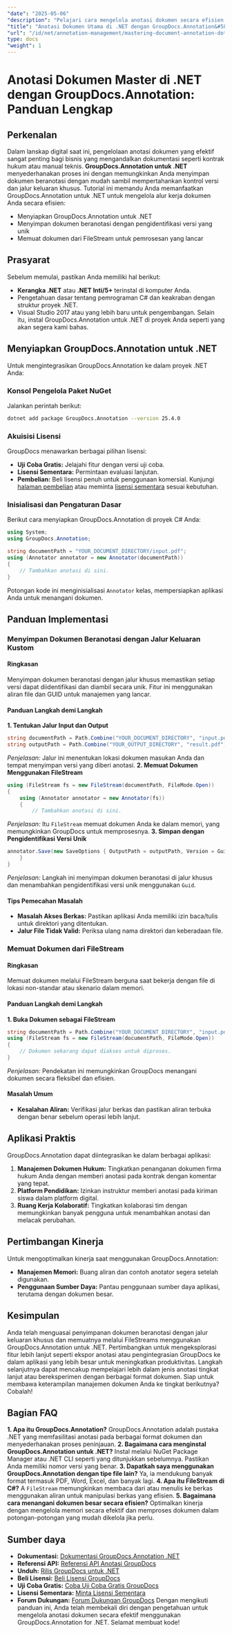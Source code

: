 ```yaml
---
"date": "2025-05-06"
"description": "Pelajari cara mengelola anotasi dokumen secara efisien di .NET menggunakan GroupDocs.Annotation. Panduan ini mencakup pengaturan, penyesuaian, dan praktik terbaik untuk menyimpan dokumen yang diberi anotasi."
"title": "Anotasi Dokumen Utama di .NET dengan GroupDocs.Annotation&#58; Panduan Lengkap"
"url": "/id/net/annotation-management/mastering-document-annotation-dotnet-groupdocs/"
type: docs
"weight": 1
---
```


# Anotasi Dokumen Master di .NET dengan GroupDocs.Annotation: Panduan Lengkap
## Perkenalan
Dalam lanskap digital saat ini, pengelolaan anotasi dokumen yang efektif sangat penting bagi bisnis yang mengandalkan dokumentasi seperti kontrak hukum atau manual teknis. **GroupDocs.Annotation untuk .NET** menyederhanakan proses ini dengan memungkinkan Anda menyimpan dokumen beranotasi dengan mudah sambil mempertahankan kontrol versi dan jalur keluaran khusus.
Tutorial ini memandu Anda memanfaatkan GroupDocs.Annotation untuk .NET untuk mengelola alur kerja dokumen Anda secara efisien:
- Menyiapkan GroupDocs.Annotation untuk .NET
- Menyimpan dokumen beranotasi dengan pengidentifikasi versi yang unik
- Memuat dokumen dari FileStream untuk pemrosesan yang lancar

## Prasyarat
Sebelum memulai, pastikan Anda memiliki hal berikut:
- **Kerangka .NET** atau **.NET Inti/5+** terinstal di komputer Anda.
- Pengetahuan dasar tentang pemrograman C# dan keakraban dengan struktur proyek .NET.
- Visual Studio 2017 atau yang lebih baru untuk pengembangan.
Selain itu, instal GroupDocs.Annotation untuk .NET di proyek Anda seperti yang akan segera kami bahas.

## Menyiapkan GroupDocs.Annotation untuk .NET
Untuk mengintegrasikan GroupDocs.Annotation ke dalam proyek .NET Anda:
### Konsol Pengelola Paket NuGet
Jalankan perintah berikut:
```bash
dotnet add package GroupDocs.Annotation --version 25.4.0
```
### Akuisisi Lisensi
GroupDocs menawarkan berbagai pilihan lisensi:
- **Uji Coba Gratis:** Jelajahi fitur dengan versi uji coba.
- **Lisensi Sementara:** Permintaan evaluasi lanjutan.
- **Pembelian:** Beli lisensi penuh untuk penggunaan komersial.
Kunjungi [halaman pembelian](https://purchase.groupdocs.com/buy) atau meminta [lisensi sementara](https://purchase.groupdocs.com/temporary-license/) sesuai kebutuhan.

### Inisialisasi dan Pengaturan Dasar
Berikut cara menyiapkan GroupDocs.Annotation di proyek C# Anda:
```csharp
using System;
using GroupDocs.Annotation;

string documentPath = "YOUR_DOCUMENT_DIRECTORY/input.pdf";
using (Annotator annotator = new Annotator(documentPath))
{
    // Tambahkan anotasi di sini.
}
```
Potongan kode ini menginisialisasi `Annotator` kelas, mempersiapkan aplikasi Anda untuk menangani dokumen.

## Panduan Implementasi
### Menyimpan Dokumen Beranotasi dengan Jalur Keluaran Kustom
#### Ringkasan
Menyimpan dokumen beranotasi dengan jalur khusus memastikan setiap versi dapat diidentifikasi dan diambil secara unik. Fitur ini menggunakan aliran file dan GUID untuk manajemen yang lancar.
#### Panduan Langkah demi Langkah
**1. Tentukan Jalur Input dan Output**
```csharp
string documentPath = Path.Combine("YOUR_DOCUMENT_DIRECTORY", "input.pdf");
string outputPath = Path.Combine("YOUR_OUTPUT_DIRECTORY", "result.pdf");
```
*Penjelasan:* Jalur ini menentukan lokasi dokumen masukan Anda dan tempat menyimpan versi yang diberi anotasi.
**2. Memuat Dokumen Menggunakan FileStream**
```csharp
using (FileStream fs = new FileStream(documentPath, FileMode.Open))
{
    using (Annotator annotator = new Annotator(fs))
    {
        // Tambahkan anotasi di sini.
```
*Penjelasan:* Itu `FileStream` memuat dokumen Anda ke dalam memori, yang memungkinkan GroupDocs untuk memprosesnya.
**3. Simpan dengan Pengidentifikasi Versi Unik**
```csharp
annotator.Save(new SaveOptions { OutputPath = outputPath, Version = Guid.NewGuid().ToString() });
    }
}
```
*Penjelasan:* Langkah ini menyimpan dokumen beranotasi di jalur khusus dan menambahkan pengidentifikasi versi unik menggunakan `Guid`.
#### Tips Pemecahan Masalah
- **Masalah Akses Berkas:** Pastikan aplikasi Anda memiliki izin baca/tulis untuk direktori yang ditentukan.
- **Jalur File Tidak Valid:** Periksa ulang nama direktori dan keberadaan file.
### Memuat Dokumen dari FileStream
#### Ringkasan
Memuat dokumen melalui FileStream berguna saat bekerja dengan file di lokasi non-standar atau skenario dalam memori.
#### Panduan Langkah demi Langkah
**1. Buka Dokumen sebagai FileStream**
```csharp
string documentPath = Path.Combine("YOUR_DOCUMENT_DIRECTORY", "input.pdf");
using (FileStream fs = new FileStream(documentPath, FileMode.Open))
{
    // Dokumen sekarang dapat diakses untuk diproses.
}
```
*Penjelasan:* Pendekatan ini memungkinkan GroupDocs menangani dokumen secara fleksibel dan efisien.
#### Masalah Umum
- **Kesalahan Aliran:** Verifikasi jalur berkas dan pastikan aliran terbuka dengan benar sebelum operasi lebih lanjut.
## Aplikasi Praktis
GroupDocs.Annotation dapat diintegrasikan ke dalam berbagai aplikasi:
1. **Manajemen Dokumen Hukum:** Tingkatkan penanganan dokumen firma hukum Anda dengan memberi anotasi pada kontrak dengan komentar yang tepat.
2. **Platform Pendidikan:** Izinkan instruktur memberi anotasi pada kiriman siswa dalam platform digital.
3. **Ruang Kerja Kolaboratif:** Tingkatkan kolaborasi tim dengan memungkinkan banyak pengguna untuk menambahkan anotasi dan melacak perubahan.
## Pertimbangan Kinerja
Untuk mengoptimalkan kinerja saat menggunakan GroupDocs.Annotation:
- **Manajemen Memori:** Buang aliran dan contoh anotator segera setelah digunakan.
- **Penggunaan Sumber Daya:** Pantau penggunaan sumber daya aplikasi, terutama dengan dokumen besar.
## Kesimpulan
Anda telah menguasai penyimpanan dokumen beranotasi dengan jalur keluaran khusus dan memuatnya melalui FileStreams menggunakan GroupDocs.Annotation untuk .NET. Pertimbangkan untuk mengeksplorasi fitur lebih lanjut seperti ekspor anotasi atau pengintegrasian GroupDocs ke dalam aplikasi yang lebih besar untuk meningkatkan produktivitas.
Langkah selanjutnya dapat mencakup mempelajari lebih dalam jenis anotasi tingkat lanjut atau bereksperimen dengan berbagai format dokumen. Siap untuk membawa keterampilan manajemen dokumen Anda ke tingkat berikutnya? Cobalah!
## Bagian FAQ
**1. Apa itu GroupDocs.Annotation?**
GroupDocs.Annotation adalah pustaka .NET yang memfasilitasi anotasi pada berbagai format dokumen dan menyederhanakan proses peninjauan.
**2. Bagaimana cara menginstal GroupDocs.Annotation untuk .NET?**
Instal melalui NuGet Package Manager atau .NET CLI seperti yang ditunjukkan sebelumnya. Pastikan Anda memiliki nomor versi yang benar.
**3. Dapatkah saya menggunakan GroupDocs.Annotation dengan tipe file lain?**
Ya, ia mendukung banyak format termasuk PDF, Word, Excel, dan banyak lagi.
**4. Apa itu FileStream di C#?**
A `FileStream` memungkinkan membaca dari atau menulis ke berkas menggunakan aliran untuk manipulasi berkas yang efisien.
**5. Bagaimana cara menangani dokumen besar secara efisien?**
Optimalkan kinerja dengan mengelola memori secara efektif dan memproses dokumen dalam potongan-potongan yang mudah dikelola jika perlu.
## Sumber daya
- **Dokumentasi:** [Dokumentasi GroupDocs.Annotation .NET](https://docs.groupdocs.com/annotation/net/)
- **Referensi API:** [Referensi API Anotasi GroupDocs](https://reference.groupdocs.com/annotation/net/)
- **Unduh:** [Rilis GroupDocs untuk .NET](https://releases.groupdocs.com/annotation/net/)
- **Beli Lisensi:** [Beli Lisensi GroupDocs](https://purchase.groupdocs.com/buy)
- **Uji Coba Gratis:** [Coba Uji Coba Gratis GroupDocs](https://releases.groupdocs.com/annotation/net/)
- **Lisensi Sementara:** [Minta Lisensi Sementara](https://purchase.groupdocs.com/temporary-license/)
- **Forum Dukungan:** [Forum Dukungan GroupDocs](https://forum.groupdocs.com/c/annotation/)
Dengan mengikuti panduan ini, Anda telah membekali diri dengan pengetahuan untuk mengelola anotasi dokumen secara efektif menggunakan GroupDocs.Annotation for .NET. Selamat membuat kode!